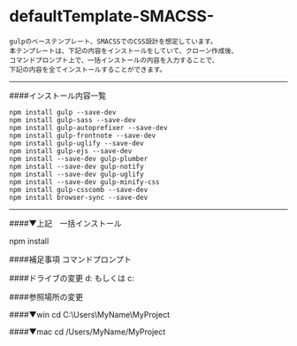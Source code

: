 # defaultTemplate-SMACSS-

    gulpのベーステンプレート、SMACSSでのCSS設計を想定しています。
    本テンプレートは、下記の内容をインストールをしていて、クローン作成後、
    コマンドプロンプト上で、一括インストールの内容を入力することで、
    下記の内容を全てインストールすることができます。

---

####インストール内容一覧

    npm install gulp --save-dev
    npm install gulp-sass --save-dev
    npm install gulp-autoprefixer --save-dev
    npm install gulp-frontnote --save-dev
    npm install gulp-uglify --save-dev
    npm install gulp-ejs --save-dev
    npm install --save-dev gulp-plumber
    npm install --save-dev gulp-notify
    npm install --save-dev gulp-uglify
    npm install --save-dev gulp-minify-css
    npm install gulp-csscomb --save-dev
    npm install browser-sync --save-dev

---

####▼上記　一括インストール

  npm install

####補足事項
  コマンドプロンプト

####ドライブの変更
  d: もしくは c:

####参照場所の変更

####▼win
  cd C:\Users\MyName\MyProject

####▼mac
  cd /Users/MyName/MyProject






